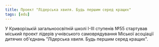 ```yaml
---
title: Проект "Лідерська хвиля. Будь першим серед кращих"
tags: [edu]
---
```


У Криворізькій загальноосвітній школі І-ІІІ ступенів №55 стартував міський проект лідерів учнівського самоврядування Міської асоціації дитячих об'єднань "Лідерська хвиля. Будь першим серед кращих".

<youtube id="Be-EbeUgGuI"></youtube>
